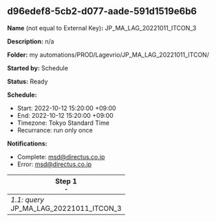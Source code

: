 ## d96edef8-5cb2-d077-aade-591d1519e6b6

**Name** (not equal to External Key)**:** JP_MA_LAG_20221011_ITCON_3

**Description:** n/a

**Folder:** my automations/PROD/Lagevrio/JP_MA_LAG_20221011_ITCON/

**Started by:** Schedule

**Status:** Ready

**Schedule:**

* Start: 2022-10-12 15:20:00 +09:00
* End: 2022-10-12 15:20:00 +09:00
* Timezone: Tokyo Standard Time
* Recurrance: run only once

**Notifications:**

* Complete: msd@directus.co.jp
* Error: msd@directus.co.jp

| Step 1<br>_<small>-</small>_ |
| --- |
| _1.1: query_<br>JP_MA_LAG_20221011_ITCON_3 |
